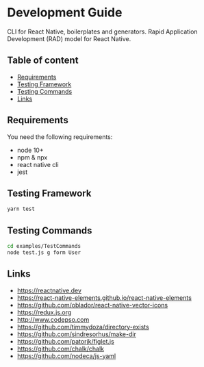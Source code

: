 # Development Guide
CLI for React Native, boilerplates and generators. Rapid Application Development (RAD) model for React Native.
## Table of content
- [Requirements](#requirements)
- [Testing Framework](#testing-framework)
- [Testing Commands](#testing-commands)
- [Links](#links)
## Requirements
You need the following requirements:
 - node 10+
 - npm & npx
 - react native cli
 - jest
## Testing Framework
```bash
yarn test
```
## Testing Commands
```bash
cd examples/TestCommands
node test.js g form User
```
## Links
- https://reactnative.dev
- https://react-native-elements.github.io/react-native-elements
- https://github.com/oblador/react-native-vector-icons
- https://redux.js.org
- http://www.codepso.com
- https://github.com/timmydoza/directory-exists
- https://github.com/sindresorhus/make-dir
- https://github.com/patorjk/figlet.js
- https://github.com/chalk/chalk
- https://github.com/nodeca/js-yaml
